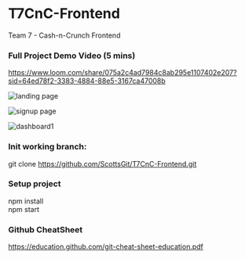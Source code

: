 # T7CnC-Frontend
Team 7 - Cash-n-Crunch Frontend  

### Full Project Demo Video (5 mins)  
https://www.loom.com/share/075a2c4ad7984c8ab295e1107402e207?sid=64ed78f2-3383-4884-88e5-3167ca47008b  


![landing page](https://github.com/ScottsGit/T7CnC-Frontend/assets/17536863/74eab397-9b7f-4a9f-ae24-40e289df8270)
&nbsp;&nbsp;

![signup page](https://github.com/ScottsGit/T7CnC-Frontend/assets/17536863/0cd404f6-3487-443c-beee-49dd98660148)

![dashboard1](https://github.com/ScottsGit/T7CnC-Frontend/assets/17536863/2bc6585e-6554-483b-a818-a421502ef6ff)


### Init working branch:
git clone https://github.com/ScottsGit/T7CnC-Frontend.git  

### Setup project
npm install  
npm start  


### Github CheatSheet
https://education.github.com/git-cheat-sheet-education.pdf  
